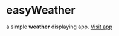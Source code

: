 # **easyWeather**
a simple __weather__ displaying app.
[Visit app](https://code-wizard925.github.io/easyWeather/)
